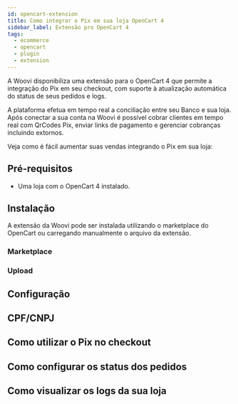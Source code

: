 ```yaml
---
id: opencart-extension
title: Como integrar o Pix em sua loja OpenCart 4
sidebar_label: Extensão pro OpenCart 4
tags:
  - ecommerce
  - opencart
  - plugin
  - extension
---
```


A Woovi disponibiliza uma extensão para o OpenCart 4 que permite a integração do Pix em seu checkout, com suporte à atualização automática do status de seus pedidos e logs.

A plataforma efetua em tempo real a conciliação entre seu Banco e sua loja. Após conectar a sua conta na Woovi é possível cobrar clientes em tempo real com QrCodes Pix, enviar links de pagamento e gerenciar cobranças incluindo extornos.

Veja como é fácil aumentar suas vendas integrando o Pix em sua loja:

## Pré-requisitos

- Uma loja com o OpenCart 4 instalado.

## Instalação

A extensão da Woovi pode ser instalada utilizando o marketplace do OpenCart ou carregando manualmente o arquivo da extensão.

### Marketplace

### Upload

## Configuração

## CPF/CNPJ

## Como utilizar o Pix no checkout

## Como configurar os status dos pedidos

## Como visualizar os logs da sua loja
